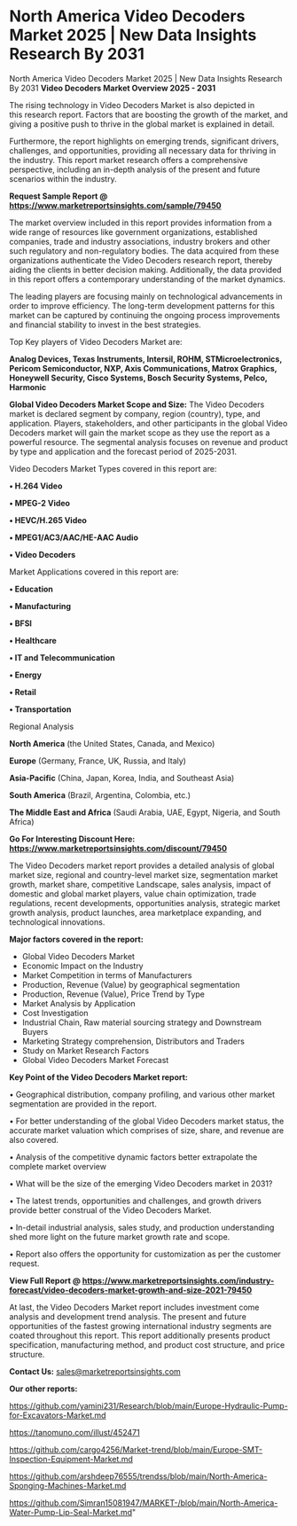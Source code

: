 # North America Video Decoders Market 2025 | New Data Insights Research By 2031
North America Video Decoders Market 2025 | New Data Insights Research By 2031
<Strong> Video Decoders Market Overview 2025 - 2031</strong>

The rising technology in Video Decoders Market is also depicted in this research report. Factors that are boosting the growth of the market, and giving a positive push to thrive in the global market is explained in detail.

Furthermore, the report highlights on emerging trends, significant drivers, challenges, and opportunities, providing all necessary data for thriving in the industry. This report market research offers a comprehensive perspective, including an in-depth analysis of the present and future scenarios within the industry.

<strong>Request Sample Report @ <a href=https://www.marketreportsinsights.com/sample/79450>https://www.marketreportsinsights.com/sample/79450</a></strong>

The market overview included in this report provides information from a wide range of resources like government organizations, established companies, trade and industry associations, industry brokers and other such regulatory and non-regulatory bodies. The data acquired from these organizations authenticate the Video Decoders research report, thereby aiding the clients in better decision making. Additionally, the data provided in this report offers a contemporary understanding of the market dynamics.

The leading players are focusing mainly on technological advancements in order to improve efficiency. The long-term development patterns for this market can be captured by continuing the ongoing process improvements and financial stability to invest in the best strategies.

Top Key players of Video Decoders Market are:

<strong>Analog Devices, Texas Instruments, Intersil, ROHM, STMicroelectronics, Pericom Semiconductor, NXP, Axis Communications, Matrox Graphics, Honeywell Security, Cisco Systems, Bosch Security Systems, Pelco, Harmonic</strong>

<strong><b>Global Video Decoders Market Scope and Size:</b></strong>
The Video Decoders market is declared segment by company, region (country), type, and application. Players, stakeholders, and other participants in the global Video Decoders market will gain the market scope as they use the report as a powerful resource. The segmental analysis focuses on revenue and product by type and application and the forecast period of 2025-2031.

Video Decoders Market Types covered in this report are:

<strong>• H.264 Video

• MPEG-2 Video

• HEVC/H.265 Video

• MPEG1/AC3/AAC/HE-AAC Audio

• Video Decoders</strong>

Market Applications covered in this report are:

<strong>• Education

• Manufacturing

• BFSI

• Healthcare

• IT and Telecommunication

• Energy

• Retail

• Transportation</strong> 

Regional Analysis

<strong>North America</strong> (the United States, Canada, and Mexico)

<strong>Europe</strong> (Germany, France, UK, Russia, and Italy)

<strong>Asia-Pacific</strong> (China, Japan, Korea, India, and Southeast Asia)

<strong>South America</strong> (Brazil, Argentina, Colombia, etc.)

<strong>The Middle East and Africa</strong> (Saudi Arabia, UAE, Egypt, Nigeria, and South Africa)

<strong>Go For Interesting Discount Here: <a href=https://www.marketreportsinsights.com/discount/79450>https://www.marketreportsinsights.com/discount/79450</a></strong>

The Video Decoders market report provides a detailed analysis of global market size, regional and country-level market size, segmentation market growth, market share, competitive Landscape, sales analysis, impact of domestic and global market players, value chain optimization, trade regulations, recent developments, opportunities analysis, strategic market growth analysis, product launches, area marketplace expanding, and technological innovations.

<strong><b>Major factors covered in the report:</b></strong>
<ul>
  <li>Global Video Decoders Market </li>
  <li>Economic Impact on the Industry</li>
  <li>Market Competition in terms of Manufacturers</li>
  <li>Production, Revenue (Value) by geographical segmentation</li>
  <li>Production, Revenue (Value), Price Trend by Type</li>
  <li>Market Analysis by Application</li>
  <li>Cost Investigation</li>
  <li>Industrial Chain, Raw material sourcing strategy and Downstream Buyers</li>
  <li>Marketing Strategy comprehension, Distributors and Traders</li>
  <li>Study on Market Research Factors</li>
  <li>Global Video Decoders Market Forecast</li>
</ul>

<strong><b>Key Point of the Video Decoders Market report:</b></strong>

• Geographical distribution, company profiling, and various other market segmentation are provided in the report.

• For better understanding of the global Video Decoders market status, the accurate market valuation which comprises of size, share, and revenue are also covered.

• Analysis of the competitive dynamic factors better extrapolate the complete market overview

• What will be the size of the emerging Video Decoders market in 2031?

• The latest trends, opportunities and challenges, and growth drivers provide better construal of the Video Decoders Market.

• In-detail industrial analysis, sales study, and production understanding shed more light on the future market growth rate and scope.

• Report also offers the opportunity for customization as per the customer request.

<strong><b>View Full Report @ <a href=https://www.marketreportsinsights.com/industry-forecast/video-decoders-market-growth-and-size-2021-79450>https://www.marketreportsinsights.com/industry-forecast/video-decoders-market-growth-and-size-2021-79450</a></b></strong>


At last, the Video Decoders Market report includes investment come analysis and development trend analysis. The present and future opportunities of the fastest growing international industry segments are coated throughout this report. This report additionally presents product specification, manufacturing method, and product cost structure, and price structure.

<strong>Contact Us:</strong>
sales@marketreportsinsights.com

<strong>Our other reports:</strong>

<a href=https://github.com/yamini231/Research/blob/main/Europe-Hydraulic-Pump-for-Excavators-Market.md>https://github.com/yamini231/Research/blob/main/Europe-Hydraulic-Pump-for-Excavators-Market.md</a>

<a href=https://tanomuno.com/illust/452471>https://tanomuno.com/illust/452471</a>

<a href=https://github.com/cargo4256/Market-trend/blob/main/Europe-SMT-Inspection-Equipment-Market.md>https://github.com/cargo4256/Market-trend/blob/main/Europe-SMT-Inspection-Equipment-Market.md</a>

<a href=https://github.com/arshdeep76555/trendss/blob/main/North-America-Sponging-Machines-Market.md>https://github.com/arshdeep76555/trendss/blob/main/North-America-Sponging-Machines-Market.md</a>

<a href=https://github.com/Simran15081947/MARKET-/blob/main/North-America-Water-Pump-Lip-Seal-Market.md>https://github.com/Simran15081947/MARKET-/blob/main/North-America-Water-Pump-Lip-Seal-Market.md</a>"

